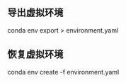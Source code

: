 <!--
 * @Author: Mr.Car
 * @Date: 2024-05-20 19:51:18
-->
## 导出虚拟环境
conda env export > environment.yaml

## 恢复虚拟环境
conda env create -f environment.yaml